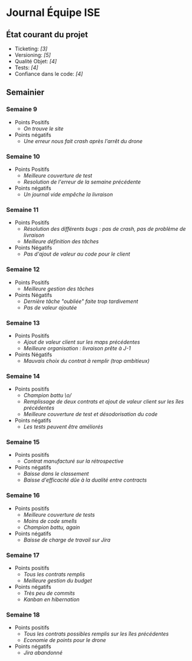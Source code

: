 # Journal Équipe ISE


## État courant du projet

  - Ticketing: _[3]_
  - Versioning: _[5]_
  - Qualité Objet: _[4]_
  - Tests: _[4]_
  - Confiance dans le code: _[4]_

## Semainier

### Semaine 9

  - Points Positifs
    - _On trouve le site_
  - Points négatifs
    - _Une erreur nous fait crash après l'arrêt du drone_   

### Semaine 10 

 - Points Positifs
    - _Meilleure couverture de test_
    - _Resolution de l'erreur de la semaine précédente_
 - Points négatifs
    - _Un journal vide empêche la livraison_
    
### Semaine 11

 - Points Positifs
    - _Résolution des différents bugs : pas de crash, pas de problème de livraison_
    - _Meilleure définition des tâches_
 - Points Négatifs
    - _Pas d'ajout de valeur au code pour le client_
    
### Semaine 12

 - Points Positifs
    - _Meilleure gestion des tâches_
 - Points Négatifs
    - _Dernière tâche "oubliée" faite trop tardivement_
    - _Pas de valeur ajoutée_
    
### Semaine 13
 - Points Positifs
    - _Ajout de valeur client sur les maps précédentes_
    - _Meilleure organisation : livraison prête à J-1_
 - Points Négatifs
    - _Mauvais choix du contrat à remplir (trop ambitieux)_
    
### Semaine 14
 - Points positifs
    - _Champion battu \o/_
    - _Remplissage de deux contrats et ajout de valeur client sur les îles précédentes_
    - _Meilleure couverture de test et désodorisation du code_
 - Points négatifs
    - _Les tests peuvent être améliorés_
    
### Semaine 15
 - Points positifs
    - _Contrat manufacturé sur la rétrospective_
 - Points négatifs
    - _Baisse dans le classement_
    - _Baisse d'efficacité dûe à la dualité entre contracts_
    
### Semaine 16
 - Points positifs
    - _Meilleure couverture de tests_
    - _Moins de code smells_
    - _Champion battu, again_
 - Points négatifs
    - _Baisse de charge de travail sur Jira_

### Semaine 17
 - Points positifs
    - _Tous les contrats remplis_
    - _Meilleure gestion du budget_
 - Points négatifs
    - _Très peu de commits_
    - _Kanban en hibernation_
    
### Semaine 18
 - Points positifs
    - _Tous les contrats possibles remplis sur les îles précédentes_
    - _Economie de points pour le drone_
 - Points négatifs
    - _Jira abandonné_
   